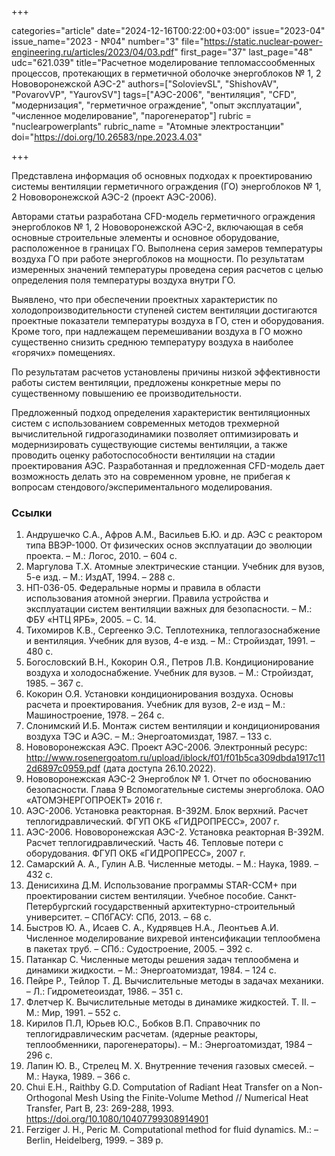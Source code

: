 +++

categories="article"
date="2024-12-16T00:22:00+03:00"
issue="2023-04"
issue_name="2023 - №04"
number="3"
file="https://static.nuclear-power-engineering.ru/articles/2023/04/03.pdf"
first_page="37"
last_page="48"
udc="621.039"
title="Расчетное моделирование тепломассообменных процессов, протекающих в герметичной оболочке энергоблоков № 1, 2 Нововоронежской АЭС-2"
authors=["SolovievSL", "ShishovAV", "PovarovVP", "YaurovSV"]
tags=["АЭС-2006", "вентиляция", "CFD", "модернизация", "герметичное ограждение", "опыт эксплуатации", "численное моделирование", "парогенератор"]
rubric = "nuclearpowerplants"
rubric_name = "Aтомные электростанции"
doi="https://doi.org/10.26583/npe.2023.4.03"

+++

Представлена информация об основных подходах к проектированию системы вентиляции герметичного ограждения (ГО) энергоблоков № 1, 2 Нововоронежской АЭС-2 (проект АЭС-2006).

Авторами статьи разработана CFD-модель герметичного ограждения энергоблоков № 1, 2 Нововоронежской АЭС-2, включающая в себя основные строительные элементы и основное оборудование, расположенное в границах ГО. Выполнена серия замеров температуры воздуха ГО при работе энергоблоков на мощности. По результатам измеренных значений температуры проведена серия расчетов с целью определения поля температуры воздуха внутри ГО.

Выявлено, что при обеспечении проектных характеристик по холодопроизводительности ступеней систем вентиляции достигаются проектные показатели температуры воздуха в ГО, стен и оборудования. Кроме того, при надлежащем перемешивании воздуха в ГО можно существенно снизить среднюю температуру воздуха в наиболее «горячих» помещениях.

По результатам расчетов установлены причины низкой эффективности работы систем вентиляции, предложены конкретные меры по существенному повышению ее производительности.

Предложенный подход определения характеристик вентиляционных систем с использованием современных методов трехмерной вычислительной гидрогазодинамики позволяет оптимизировать и модернизировать существующие системы вентиляции, а также проводить оценку работоспособности вентиляции на стадии проектирования АЭС. Разработанная и предложенная CFD-модель дает возможность делать это на современном уровне, не прибегая к вопросам стендового/экспериментального моделирования.

### Ссылки

1. Андрушечко С.А., Афров А.М., Васильев Б.Ю. и др. АЭС с реактором типа ВВЭР-1000. От физических основ эксплуатации до эволюции проекта. – М.: Логос, 2010. – 604 с.
2. Маргулова Т.Х. Атомные электрические станции. Учебник для вузов, 5-е изд. – М.: ИздАТ, 1994. – 288 с.
3. НП-036-05. Федеральные нормы и правила в области использования атомной энергии. Правила устройства и эксплуатации систем вентиляции важных для безопасности. – М.: ФБУ «НТЦ ЯРБ», 2005. – С. 14.
4. Тихомиров К.В., Сергеенко Э.С. Теплотехника, теплогазоснабжение и вентиляция. Учебник для вузов, 4-е изд. – М.: Стройиздат, 1991. – 480 с.
5. Богословский В.Н., Кокорин О.Я., Петров Л.В. Кондиционирование воздуха и холодоснабжение. Учебник для вузов. – М.: Стройиздат, 1985. – 367 с.
6. Кокорин О.Я. Установки кондиционирования воздуха. Основы расчета и проектирования. Учебник для вузов, 2-е изд – М.: Машиностроение, 1978. – 264 с.
7. Слонимский И.Б. Монтаж систем вентиляции и кондиционирования воздуха ТЭС и АЭС. – М.: Энергоатомиздат, 1987. – 133 с.
8. Нововоронежская АЭС. Проект АЭС-2006. Электронный ресурс: http://www.rosenergoatom.ru/upload/iblock/f01/f01b5ca309dbda1917c112d6897c0959.pdf (дата доступа 26.10.2022).
9. Нововоронежская АЭС-2 Энергоблок № 1. Отчет по обоснованию безопасности. Глава 9 Вспомогательные системы энергоблока. ОАО «АТОМЭНЕРГОПРОЕКТ» 2016 г.
10. АЭС-2006. Установка реакторная. В-392М. Блок верхний. Расчет теплогидравлический. ФГУП ОКБ «ГИДРОПРЕСС», 2007 г.
11. АЭС-2006. Нововоронежская АЭС-2. Установка реакторная В-392М. Расчет теплогидравлический. Часть 46. Тепловые потери с оборудования. ФГУП ОКБ «ГИДРОПРЕСС», 2007 г.
12. Самарский А. А., Гулин А.В. Численные методы. – М.: Наука, 1989. – 432 с.
13. Денисихина Д.М. Использование программы STAR-CCM+ при проектировании систем вентиляции. Учебное пособие. Санкт-Петербургский государственный архитектурно-строительный университет. – СПбГАСУ: СПб, 2013. – 68 с.
14. Быстров Ю. А., Исаев С. А., Кудрявцев Н.А., Леонтьев А.И. Численное моделирование вихревой интенсификации теплообмена в пакетах труб. – СПб.: Судостроение, 2005. – 392 с.
15. Патанкар С. Численные методы решения задач теплообмена и динамики жидкости. – М.: Энергоатомиздат, 1984. – 124 с.
16. Пейре Р., Тейлор Т. Д. Вычислительные методы в задачах механики. – Л.: Гидрометеоиздат, 1986. – 351 с.
17. Флетчер К. Вычислительные методы в динамике жидкостей. Т. II. – М.: Мир, 1991. – 552 с.
18. Кирилов П.Л, Юрьев Ю.С., Бобков В.П. Справочник по теплогидравлическим расчетам. (ядерные реакторы, теплообменники, парогенераторы). – М.: Энергоатомиздат, 1984 – 296 с.
19. Лапин Ю. В., Стрелец М. Х. Внутренние течения газовых смесей. – М.: Наука, 1989. – 366 с.
20. Chui E.H., Raithby G.D. Computation of Radiant Heat Transfer on a Non-Orthogonal Mesh Using the Finite-Volume Method // Numerical Heat Transfer, Part B, 23: 269-288, 1993. https://doi.org/10.1080/10407799308914901
21. Ferziger J. H., Peric M. Computational method for fluid dynamics. M.: – Berlin, Heidelberg, 1999. – 389 p.